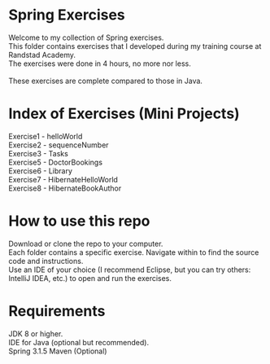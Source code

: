 # Spring Exercises
Welcome to my collection of Spring exercises. <br />
This folder contains exercises that I developed during my training course at Randstad Academy.<br />
The exercises were done in 4 hours, no more nor less.<br />
<br />
These exercises are complete compared to those in Java.

# Index of Exercises (Mini Projects)
Exercise1 - helloWorld<br />
Exercise2 - sequenceNumber<br />
Exercise3 - Tasks<br />
Exercise5 - DoctorBookings<br />
Exercise6 - Library<br />
Exercise7 - HibernateHelloWorld<br />
Exercise8 - HibernateBookAuthor<br />

# How to use this repo
Download or clone the repo to your computer.<br />
Each folder contains a specific exercise. Navigate within to find the source code and instructions.<br />
Use an IDE of your choice (I recommend Eclipse, but you can try others: IntelliJ IDEA, etc.) to open and run the exercises.

# Requirements
JDK 8 or higher.<br />
IDE for Java (optional but recommended).<br />
Spring 3.1.5
Maven (Optional)
